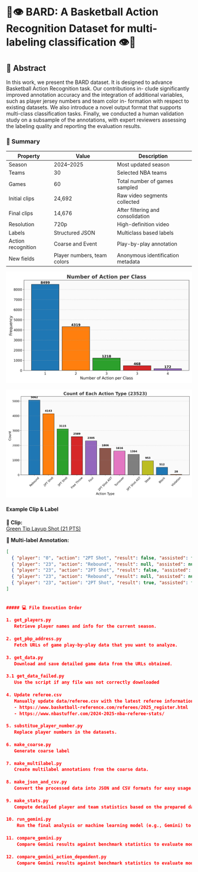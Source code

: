 # 🏀👁️ BARD: A Basketball Action Recognition Dataset for multi-labeling classification 👁️🏀

## 📄 Abstract

In this work, we present the BARD dataset. It is designed
to advance Basketball Action Recognition task. Our contributions in-
clude significantly improved annotation accuracy and the integration of
additional variables, such as player jersey numbers and team color in-
formation with respect to existing datasets. We also introduce a novel
output format that supports multi-class classification tasks. Finally, we
conducted a human validation study on a subsample of the annotations,
with expert reviewers assessing the labeling quality and reporting the
evaluation results.

### 📘 Summary

| Property           | Value                     | Description                                 |
|--------------------|---------------------------|---------------------------------------------|
| Season             | 2024–2025                 | Most updated season                         |
| Teams              | 30                        | Selected NBA teams                          |
| Games              | 60                        | Total number of games sampled               |
| Initial clips      | 24,692                    | Raw video segments collected                |
| Final clips        | 14,676                    | After filtering and consolidation           |
| Resolution         | 720p                      | High-definition video                       |
| Labels             | Structured JSON           | Multiclass based labels                     |
| Action recognition | Coarse and Event          | Play-by-play annotation                     |
| New fields         | Player numbers, team colors | Anonymous identification metadata         |


![Screenshot 1](figures/histogram.png)

![Screenshot 2](figures/action_bar_chart_unique_colors.png)

#### Example Clip & Label

**🎥 Clip:**  
[Green Tip Layup Shot (21 PTS)](https://www.nba.com/stats/events/?CFID=&CFPARAMS=&GameEventID=632&GameID=0022401228&Season=2024-25&flag=1&title=Green%20Tip%20Layup%20Shot%20(21%20PTS))

**📝 Multi-label Annotation:**

```json
[
  { "player": "0", "action": "2PT Shot", "result": false, "assisted": false, "other_player": null, "color": "blue" },
  { "player": "23", "action": "Rebound", "result": null, "assisted": null, "other_player": null, "color": "blue" },
  { "player": "23", "action": "2PT Shot", "result": false, "assisted": false, "other_player": null, "color": "blue" },
  { "player": "23", "action": "Rebound", "result": null, "assisted": null, "other_player": null, "color": "blue" },
  { "player": "23", "action": "2PT Shot", "result": true, "assisted": false, "other_player": null, "color": "blue" }
]


##### 💻 File Execution Order

1. get_players.py
   Retrieve player names and info for the current season.

2. get_pbp_address.py
   Fetch URLs of game play-by-play data that you want to analyze.

3. get_data.py
   Download and save detailed game data from the URLs obtained.

3.1 get_data_failed.py
   Use the script if any file was not correctly downloaded

4. Update referee.csv
   Manually update data/referee.csv with the latest referee information from one of these sources:
   - https://www.basketball-reference.com/referees/2025_register.html
   - https://www.nbastuffer.com/2024-2025-nba-referee-stats/

5. substitue_player_number.py
   Replace player numbers in the datasets.

6. make_coarse.py
   Generate coarse label

7. make_multilabel.py
   Create multilabel annotations from the coarse data.

8. make_json_and_csv.py
   Convert the processed data into JSON and CSV formats for easy usage.

9. make_stats.py
   Compute detailed player and team statistics based on the prepared datasets.

10. run_gemini.py
    Run the final analysis or machine learning model (e.g., Gemini) to interpret or predict basketball stats.

11. compare_gemini.py  
    Compare Gemini results against benchmark statistics to evaluate model accuracy.

12. compare_gemini_action_dependent.py  
    Compare Gemini results against benchmark statistics to evaluate model accuracy starting from action identification